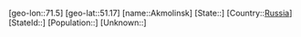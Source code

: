 ﻿---
location: [51.17,71.5]
type: City
tags:
- geo/City


SpocWebEntityId: 28702
isDeleted: false
confidential: public

---
[geo-lon::71.5]
[geo-lat::51.17]
[name::Akmolinsk]
[State::]
[Country::[Russia](geo/Continent/Europe/Russia.md)]
[StateId::]
[Population::]
[Unknown::]

